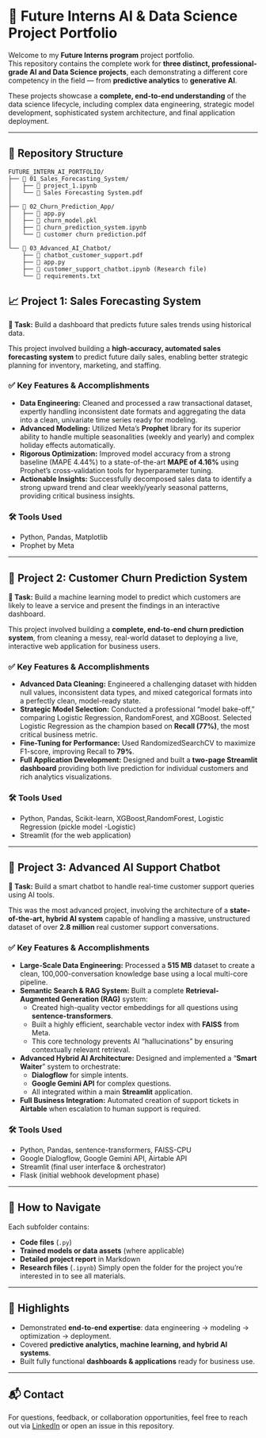 # 🌟 Future Interns AI & Data Science Project Portfolio

Welcome to my **Future Interns program** project portfolio.  
This repository contains the complete work for **three distinct, professional-grade AI and Data Science projects**, each demonstrating a different core competency in the field — from **predictive analytics** to **generative AI**.

These projects showcase a **complete, end-to-end understanding** of the data science lifecycle, including complex data engineering, strategic model development, sophisticated system architecture, and final application deployment.

---

## 📂 Repository Structure

```text
FUTURE_INTERN_AI_PORTFOLIO/
├── 📁 01_Sales_Forecasting_System/
│   ├── 📄 project_1.ipynb
│   └── 📄 Sales Forecasting System.pdf
│
├── 📁 02_Churn_Prediction_App/
│   ├── 📄 app.py
│   ├── 📄 churn_model.pkl
│   ├── 📄 churn_prediction_system.ipynb
│   └── 📄 customer churn prediction.pdf
│
└── 📁 03_Advanced_AI_Chatbot/
    ├── 📄 chatbot_customer_support.pdf
    ├── 📄 app.py
    ├── 📄 customer_support_chatbot.ipynb (Research file)
    └── 📄 requirements.txt
```

## 📈 Project 1: Sales Forecasting System

**🔹 Task:** Build a dashboard that predicts future sales trends using historical data.

This project involved building a **high-accuracy, automated sales forecasting system** to predict future daily sales, enabling better strategic planning for inventory, marketing, and staffing.

### ✅ Key Features & Accomplishments
- **Data Engineering:** Cleaned and processed a raw transactional dataset, expertly handling inconsistent date formats and aggregating the data into a clean, univariate time series ready for modeling.  
- **Advanced Modeling:** Utilized Meta’s **Prophet** library for its superior ability to handle multiple seasonalities (weekly and yearly) and complex holiday effects automatically.  
- **Rigorous Optimization:** Improved model accuracy from a strong baseline (MAPE 4.44%) to a state-of-the-art **MAPE of 4.16%** using Prophet’s cross-validation tools for hyperparameter tuning.  
- **Actionable Insights:** Successfully decomposed sales data to identify a strong upward trend and clear weekly/yearly seasonal patterns, providing critical business insights.

### 🛠 Tools Used
- Python, Pandas, Matplotlib  
- Prophet by Meta  

---

## 👋 Project 2: Customer Churn Prediction System

**🔹 Task:** Build a machine learning model to predict which customers are likely to leave a service and present the findings in an interactive dashboard.

This project involved building a **complete, end-to-end churn prediction system**, from cleaning a messy, real-world dataset to deploying a live, interactive web application for business users.

### ✅ Key Features & Accomplishments
- **Advanced Data Cleaning:** Engineered a challenging dataset with hidden null values, inconsistent data types, and mixed categorical formats into a perfectly clean, model-ready state.  
- **Strategic Model Selection:** Conducted a professional “model bake-off,” comparing Logistic Regression, RandomForest, and XGBoost. Selected Logistic Regression as the champion based on **Recall (77%)**, the most critical business metric.  
- **Fine-Tuning for Performance:** Used RandomizedSearchCV to maximize F1-score, improving Recall to **79%**.  
- **Full Application Development:** Designed and built a **two-page Streamlit dashboard** providing both live prediction for individual customers and rich analytics visualizations.

### 🛠 Tools Used
- Python, Pandas, Scikit-learn, XGBoost,RandomForest, Logistic Regression (pickle model -Logistic)
- Streamlit (for the web application)  

---

## 🤖 Project 3: Advanced AI Support Chatbot

**🔹 Task:** Build a smart chatbot to handle real-time customer support queries using AI tools.

This was the most advanced project, involving the architecture of a **state-of-the-art, hybrid AI system** capable of handling a massive, unstructured dataset of over **2.8 million** real customer support conversations.

### ✅ Key Features & Accomplishments
- **Large-Scale Data Engineering:** Processed a **515 MB** dataset to create a clean, 100,000-conversation knowledge base using a local multi-core pipeline.  
- **Semantic Search & RAG System:** Built a complete **Retrieval-Augmented Generation (RAG)** system:
  - Created high-quality vector embeddings for all questions using **sentence-transformers**.
  - Built a highly efficient, searchable vector index with **FAISS** from Meta.  
  - This core technology prevents AI “hallucinations” by ensuring contextually relevant retrieval.  
- **Advanced Hybrid AI Architecture:** Designed and implemented a “**Smart Waiter**” system to orchestrate:
  - **Dialogflow** for simple intents.  
  - **Google Gemini API** for complex questions.  
  - All integrated within a main **Streamlit** application.  
- **Full Business Integration:** Automated creation of support tickets in **Airtable** when escalation to human support is required.

### 🛠 Tools Used
- Python, Pandas, sentence-transformers, FAISS-CPU  
- Google Dialogflow, Google Gemini API, Airtable API  
- Streamlit (final user interface & orchestrator)  
- Flask (initial webhook development phase)  

---

## 📝 How to Navigate
Each subfolder contains:
- **Code files** (`.py`)  
- **Trained models or data assets** (where applicable)  
- **Detailed project report** in Markdown  
- **Research files** (`.ipynb`)
Simply open the folder for the project you’re interested in to see all materials.

---

## 🚀 Highlights
- Demonstrated **end-to-end expertise**: data engineering → modeling → optimization → deployment.  
- Covered **predictive analytics, machine learning, and hybrid AI systems**.  
- Built fully functional **dashboards & applications** ready for business use.  

---

## 📬 Contact
For questions, feedback, or collaboration opportunities, feel free to reach out via [LinkedIn](www.linkedin.com/in/r-bala-marimuthu-380501304) or open an issue in this repository.
